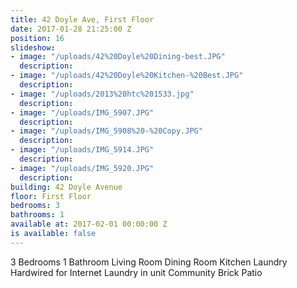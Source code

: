 ```yaml
---
title: 42 Doyle Ave, First Floor
date: 2017-01-28 21:25:00 Z
position: 16
slideshow:
- image: "/uploads/42%20Doyle%20Dining-best.JPG"
  description: 
- image: "/uploads/42%20Doyle%20Kitchen-%20Best.JPG"
  description: 
- image: "/uploads/2013%20htc%201533.jpg"
  description: 
- image: "/uploads/IMG_5907.JPG"
  description: 
- image: "/uploads/IMG_5908%20-%20Copy.JPG"
  description: 
- image: "/uploads/IMG_5914.JPG"
  description: 
- image: "/uploads/IMG_5920.JPG"
  description: 
building: 42 Doyle Avenue
floor: First Floor
bedrooms: 3
bathrooms: 1
available at: 2017-02-01 00:00:00 Z
is available: false
---
```


3 Bedrooms
1 Bathroom
Living Room
Dining Room
Kitchen
Laundry
Hardwired for Internet
Laundry in unit
Community Brick Patio
